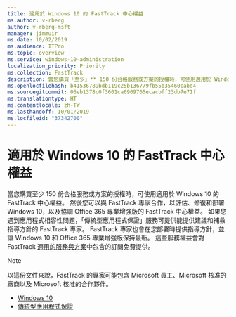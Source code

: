 ```yaml
---
title: 適用於 Windows 10 的 FastTrack 中心權益
ms.author: v-rberg
author: v-rberg-msft
manager: jimmuir
ms.date: 10/02/2019
ms.audience: ITPro
ms.topic: overview
ms.service: windows-10-administration
localization_priority: Priority
ms.collection: FastTrack
description: 當您購買「至少」** 150 份合格服務或方案的授權時，可使用適用於 Windows 10 的 FastTrack 中心權益。
ms.openlocfilehash: b41536789bdb119c25b136779fb55b35460cabd4
ms.sourcegitcommit: 06eb1378c0f3601ca6909765ecacbff23db7e71f
ms.translationtype: HT
ms.contentlocale: zh-TW
ms.lasthandoff: 10/01/2019
ms.locfileid: "37342700"
---
```

# <a name="fasttrack-center-benefit-for-windows-10"></a>適用於 Windows 10 的 FastTrack 中心權益

當您購買至少 150 份合格服務或方案的授權時，可使用適用於 Windows 10 的 FastTrack 中心權益。 然後您可以與 FastTrack 專家合作，以評估、修復和部署 Windows 10，以及協調 Office 365 專業增強版的 FastTrack 中心權益。 如果您遇到應用程式相容性問題，「傳統型應用程式保證」服務可提供能提供建議和補救指導方針的 FastTrack 專家。  FastTrack 專家也會在您部署時提供指導方針，並讓 Windows 10 和 Office 365 專業增強版保持最新。 這些服務權益會對 FastTrack [適用的服務與方案](M365-eligible-services-and-plans.md)中包含的訂閱免費提供。
  
> [!NOTE]
> 以這份文件來說，FastTrack 的專家可能包含 Microsoft 員工、Microsoft 核准的廠商以及 Microsoft 核准的合作夥伴。 
    
- [Windows 10](Win-10-windows-10.md)
- [傳統型應用程式保證](Win-10-desktop-app-assure.md)
  

  

 